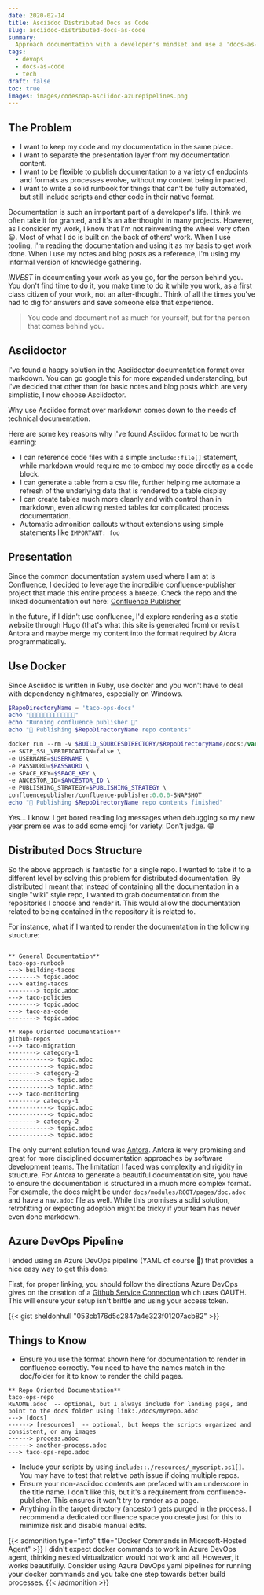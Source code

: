 ```yaml
---
date: 2020-02-14
title: Asciidoc Distributed Docs as Code
slug: asciidoc-distributed-docs-as-code
summary:
  Approach documentation with a developer's mindset and use a 'docs-as-code' mentality. This is how you can get started.
tags:
  - devops
  - docs-as-code
  - tech
draft: false
toc: true
images: images/codesnap-asciidoc-azurepipelines.png
---
```


## The Problem

- I want to keep my code and my documentation in the same place.
- I want to separate the presentation layer from my documentation content.
- I want to be flexible to publish documentation to a variety of endpoints and formats as processes evolve, without my content being impacted.
- I want to write a solid runbook for things that can't be fully automated, but still include scripts and other code in their native format.

Documentation is such an important part of a developer's life. I think we often take it for granted, and it's an afterthought in many projects.
However, as I consider my work, I know that I'm not reinventing the wheel very often 😀.
Most of what I do is built on the back of others' work.
When I use tooling, I'm reading the documentation and using it as my basis to get work done.
When I use my notes and blog posts as a reference, I'm using my informal version of knowledge gathering.

*INVEST* in documenting your work as you go, for the person behind you.
You don't find time to do it, you make time to do it while you work, as a first class citizen of your work, not an after-thought.
Think of all the times you've had to dig for answers and save someone else that experience.

> You code and document not as much for yourself, but for the person that comes behind you.

## Asciidoctor

I've found a happy solution in the Asciidoctor documentation format over markdown.
You can go google this for more expanded understanding, but I've decided that other than for basic notes and blog posts which are very simplistic, I now choose Asciidoctor.

Why use Asciidoc format over markdown comes down to the needs of technical documentation.

Here are some key reasons why I've found Asciidoc format to be worth learning:

- I can reference code files with a simple `include::file[]` statement, while markdown would require me to embed my code directly as a code block.
- I can generate a table from a csv file, further helping me automate a refresh of the underlying data that is rendered to a table display
- I can create tables much more cleanly and with control than in markdown, even allowing nested tables for complicated process documentation.
- Automatic admonition callouts without extensions using simple statements like `IMPORTANT: foo`

## Presentation

Since the common documentation system used where I am at is Confluence, I decided to leverage the incredible confluence-publisher project that made this entire process a breeze.
Check the repo and the linked documentation out here: [Confluence Publisher](http://bit.ly/2Soy1ML)

In the future, if I didn't use confluence, I'd explore rendering as a static website through Hugo (that's what this site is generated from) or revisit Antora and maybe merge my content into the format required by Atora programmatically.

## Use Docker

Since Asciidoc is written in Ruby, use docker and you won't have to deal with dependency nightmares, especially on Windows.

```powershell
$RepoDirectoryName = 'taco-ops-docs'
echo "🌮🌮🌮🌮🌮🌮🌮🌮🌮🌮🌮🌮🌮"
echo "Running confluence publisher 🌮"
echo "📃 Publishing $RepoDirectoryName repo contents"

docker run --rm -v $BUILD_SOURCESDIRECTORY/$RepoDirectoryName/docs:/var/asciidoc-root-folder -e ROOT_CONFLUENCE_URL=$ROOT_CONFLUENCE_URL \
-e SKIP_SSL_VERIFICATION=false \
-e USERNAME=$USERNAME \
-e PASSWORD=$PASSWORD \
-e SPACE_KEY=$SPACE_KEY \
-e ANCESTOR_ID=$ANCESTOR_ID \
-e PUBLISHING_STRATEGY=$PUBLISHING_STRATEGY \
confluencepublisher/confluence-publisher:0.0.0-SNAPSHOT
echo "📃 Publishing $RepoDirectoryName repo contents finished"
```

Yes... I know. I get bored reading log messages when debugging so my new year premise was to add some emoji for variety.
Don't judge. 😁

## Distributed Docs Structure

So the above approach is fantastic for a single repo.
I wanted to take it to a different level by solving this problem for distributed documentation.
By distributed I meant that instead of containing all the documentation in a single "wiki" style repo, I wanted to grab documentation from the repositories I choose and render it.
This would allow the documentation related to being contained in the repository it is related to.

For instance, what if I wanted to render the documentation in the following structure:

```text

** General Documentation**
taco-ops-runbook
---> building-tacos
--------> topic.adoc
---> eating-tacos
--------> topic.adoc
---> taco-policies
--------> topic.adoc
---> taco-as-code
--------> topic.adoc

** Repo Oriented Documentation**
github-repos
---> taco-migration
--------> category-1
------------> topic.adoc
------------> topic.adoc
--------> category-2
------------> topic.adoc
------------> topic.adoc
---> taco-monitoring
--------> category-1
------------> topic.adoc
------------> topic.adoc
--------> category-2
------------> topic.adoc
------------> topic.adoc

```

The only current solution found was [Antora](http://bit.ly/2SO0ZoC).
Antora is very promising and great for more disciplined documentation approaches by software development teams.
The limitation I faced was complexity and rigidity in structure.
For Antora to generate a beautiful documentation site, you have to ensure the documentation is structured in a much more complex format.
For example, the docs might be under `docs/modules/ROOT/pages/doc.adoc` and have a `nav.adoc` file as well.
While this promises a solid solution, retrofitting or expecting adoption might be tricky if your team has never even done markdown.

## Azure DevOps Pipeline

I ended using an Azure DevOps pipeline (YAML of course 🤘) that provides a nice easy way to get this done.

First, for proper linking, you should follow the directions Azure DevOps gives on the creation of a [Github Service Connection](http://bit.ly/2UNWWel) which uses OAUTH.
This will ensure your setup isn't brittle and using your access token.

{{< gist sheldonhull  "053cb176d5c2847a4e323f01207acb82" >}}

## Things to Know

* Ensure you use the format shown here for documentation to render in confluence correctly. You need to have the names match in the doc/folder for it to know to render the child pages.

```text
** Repo Oriented Documentation**
taco-ops-repo
README.adoc  -- optional, but I always include for landing page, and point to the docs folder using link:./docs/myrepo.adoc
---> [docs]
------> [resources]  -- optional, but keeps the scripts organized and consistent, or any images
------> process.adoc
------> another-process.adoc
---> taco-ops-repo.adoc
```

* Include your scripts by using `include::./resources/_myscript.ps1[]`. You may have to test that relative path issue if doing multiple repos.
* Ensure your non-asciidoc contents are prefaced with an underscore in the title name. I don't like this, but it's a requirement from confluence-publisher. This ensures it won't try to render as a page.
* Anything in the target directory (ancestor) gets purged in the process. I recommend a dedicated confluence space you create just for this to minimize risk and disable manual edits.

{{< admonition type="info" title="Docker Commands in Microsoft-Hosted Agent" >}}
I didn't expect docker commands to work in Azure DevOps agent, thinking nested virtualization would not work and all. However, it works beautifully. Consider using Azure DevOps yaml pipelines for running your docker commands and you take one step towards better build processes.
{{< /admonition >}}

